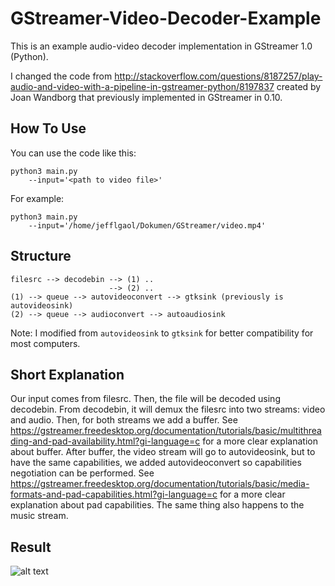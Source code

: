 # GStreamer-Video-Decoder-Example
This is an example audio-video decoder implementation in GStreamer 1.0 (Python).

I changed the code from http://stackoverflow.com/questions/8187257/play-audio-and-video-with-a-pipeline-in-gstreamer-python/8197837 created by Joan Wandborg that previously implemented in GStreamer in 0.10.

## How To Use
You can use the code like this:
```
python3 main.py
    --input='<path to video file>'
```
For example:
```
python3 main.py
    --input='/home/jefflgaol/Dokumen/GStreamer/video.mp4'
```

## Structure
```
filesrc --> decodebin --> (1) ..
                      --> (2) ..
(1) --> queue --> autovideoconvert --> gtksink (previously is autovideosink)
(2) --> queue --> audioconvert --> autoaudiosink
```
Note: I modified from ```autovideosink``` to ```gtksink``` for better compatibility for most computers.

## Short Explanation
Our input comes from filesrc. Then, the file will be decoded using decodebin. From decodebin, it will demux the filesrc into two streams: video and audio. Then, for both streams we add a buffer. See https://gstreamer.freedesktop.org/documentation/tutorials/basic/multithreading-and-pad-availability.html?gi-language=c for a more clear explanation about buffer. After buffer, the video stream will go to autovideosink, but to have the same capabilities, we added autovideoconvert so capabilities negotiation can be performed. See https://gstreamer.freedesktop.org/documentation/tutorials/basic/media-formats-and-pad-capabilities.html?gi-language=c for a more clear explanation about pad capabilities. The same thing also happens to the music stream.

## Result
![alt text](https://github.com/jefflgaol/GStreamer-Video-Decoder-Example/blob/master/tutorial.gif)
